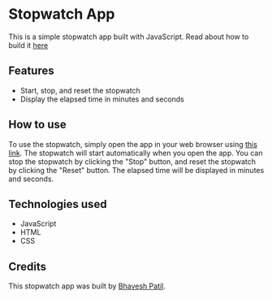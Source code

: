 # Stopwatch App

This is a simple stopwatch app built with JavaScript. Read about how to build it [here](https://blog.bhaveshp.dev/stopwatch-using-javascript)

## Features

- Start, stop, and reset the stopwatch
- Display the elapsed time in minutes and seconds

## How to use

To use the stopwatch, simply open the app in your web browser using [this link](https://stopwatch.bhaveshp.dev/). The stopwatch will start automatically when you open the app. You can stop the stopwatch by clicking the "Stop" button, and reset the stopwatch by clicking the "Reset" button. The elapsed time will be displayed in minutes and seconds.

## Technologies used

- JavaScript
- HTML
- CSS

## Credits

This stopwatch app was built by [Bhavesh Patil](https://twitter.com/UraniumKing0).
